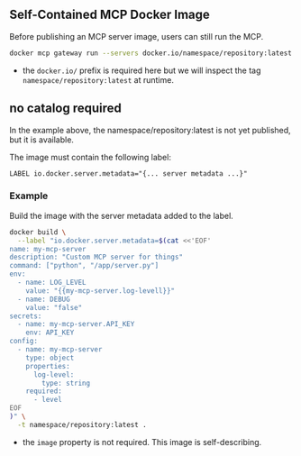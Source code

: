 ## Self-Contained MCP Docker Image

Before publishing an MCP server image, users can still run the MCP.

```bash
docker mcp gateway run --servers docker.io/namespace/repository:latest
```

* the `docker.io/` prefix is required here but we will inspect the tag `namespace/repository:latest` at runtime.

## no catalog required

In the example above, the namespace/repository:latest is not yet published, but it is available.

The image must contain the following label:

```
LABEL io.docker.server.metadata="{... server metadata ...}"
```

### Example

Build the image with the server metadata added to the label.

```bash
docker build \
  --label "io.docker.server.metadata=$(cat <<'EOF'
name: my-mcp-server
description: "Custom MCP server for things"
command: ["python", "/app/server.py"]
env:
  - name: LOG_LEVEL
    value: "{{my-mcp-server.log-levell}}"
  - name: DEBUG
    value: "false"
secrets:
  - name: my-mcp-server.API_KEY
    env: API_KEY
config:
  - name: my-mcp-server
    type: object
    properties:
      log-level:
        type: string
    required:
      - level
EOF
)" \
  -t namespace/repository:latest .
```

* the `image` property is not required. This image is self-describing.
